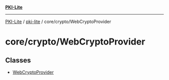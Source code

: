 [**PKI-Lite**](../../../../README.md)

---

[PKI-Lite](../../../../README.md) / [pki-lite](../../../README.md) / core/crypto/WebCryptoProvider

# core/crypto/WebCryptoProvider

## Classes

- [WebCryptoProvider](classes/WebCryptoProvider.md)
